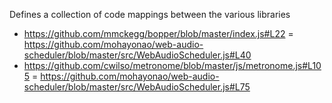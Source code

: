 Defines a collection of code mappings between the various libraries

- https://github.com/mmckegg/bopper/blob/master/index.js#L22 = https://github.com/mohayonao/web-audio-scheduler/blob/master/src/WebAudioScheduler.js#L40
- https://github.com/cwilso/metronome/blob/master/js/metronome.js#L105 = https://github.com/mohayonao/web-audio-scheduler/blob/master/src/WebAudioScheduler.js#L75
